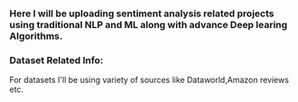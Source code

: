 <h3>Here I will be uploading sentiment analysis related projects using traditional NLP and ML  along with advance Deep learing Algorithms.</h3>
<h3>Dataset Related Info:</h3>
<p>For datasets I'll be using variety of sources like Dataworld,Amazon reviews etc.</p>
